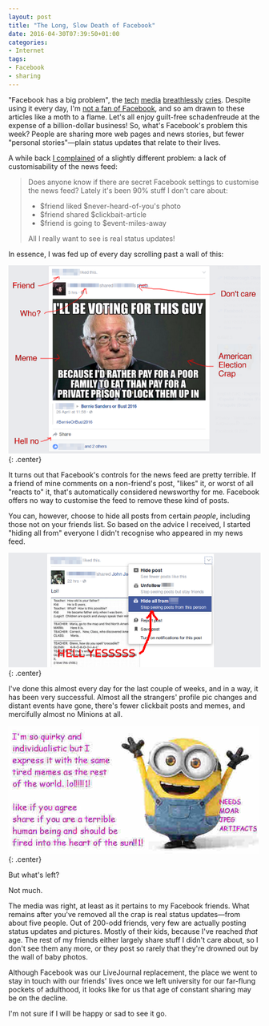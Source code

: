 ```yaml
---
layout: post
title: "The Long, Slow Death of Facebook"
date: 2016-04-30T07:39:50+01:00
categories:
- Internet
tags:
- Facebook
- sharing
---
```


"Facebook has a big problem", the [tech](http://fortune.com/2016/04/07/facebook-sharing-decline/) [media](http://www.theverge.com/2016/4/7/11387604/facebook-personal-sharing-decline-report) [breathlessly](http://uk.businessinsider.com/facebook-sees-personal-sharing-decline-2016-4) [cries](http://www.bloomberg.com/news/articles/2016-04-07/facebook-said-to-face-decline-in-people-posting-personal-content). Despite using it every day, I'm [not a fan of Facebook](/blog/the-end-of-the-road-for-successwhales-facebook-support/), and so am drawn to these articles like a moth to a flame. Let's all enjoy guilt-free schadenfreude at the expense of a billion-dollar business! So, what's Facebook's problem this week? People are sharing more web pages and news stories, but fewer "personal stories"&mdash;plain status updates that relate to their lives.

A while back [I complained](https://www.facebook.com/ianrenton/posts/10156868108625201) of a slightly different problem: a lack of customisability of the news feed:

<blockquote style="text-align:left">Does anyone know if there are secret Facebook settings to customise the news feed? Lately it's been 90% stuff I don't care about:
<ul><li>$friend liked $never-heard-of-you's photo</li>
<li>$friend shared $clickbait-article</li>
<li>$friend is going to $event-miles-away</li></ul>
All I really want to see is real status updates!</blockquote>

In essence, I was fed up of every day scrolling past a wall of this:

![](/img/blog/2016/facebook1.png){: .center}

It turns out that Facebook's controls for the news feed are pretty terrible. If a friend of mine comments on a non-friend's post, "likes" it, or worst of all "reacts to" it, that's automatically considered newsworthy for me. Facebook offers no way to customise the feed to remove these kind of posts.

You can, however, choose to hide all posts from certain *people*, including those not on your friends list. So based on the advice I received, I started "hiding all from" everyone I didn't recognise who appeared in my news feed.

![](/img/blog/2016/facebook2.png){: .center}

I've done this almost every day for the last couple of weeks, and in a way, it has been very successful. Almost all the strangers' profile pic changes and distant events have gone, there's fewer clickbait posts and memes, and mercifully almost no Minions at all.

![](/img/blog/2016/minion.jpg){: .center}

But what's left?

Not much.

The media was right, at least as it pertains to my Facebook friends. What remains after you've removed all the crap is real status updates&mdash;from about five people. Out of 200-odd friends, very few are actually posting status updates and pictures. Mostly of their kids, because I've reached *that* age. The rest of my friends either largely share stuff I didn't care about, so I don't see them any more, or they post so rarely that they're drowned out by the wall of baby photos.

Although Facebook was our LiveJournal replacement, the place we went to stay in touch with our friends' lives once we left university for our far-flung pockets of adulthood, it looks like for us that age of constant sharing may be on the decline.

I'm not sure if I will be happy or sad to see it go.
